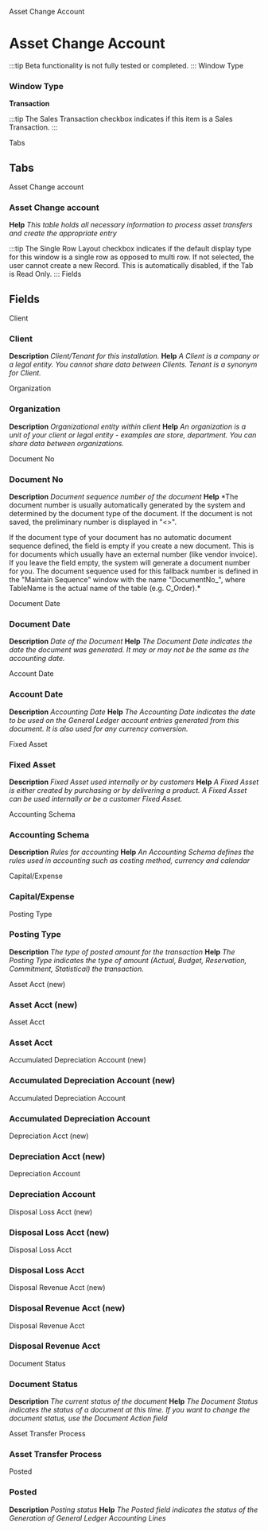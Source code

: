 
Asset Change Account
# Asset Change Account



:::tip
Beta functionality is not fully tested or completed.
:::
Window Type
### Window Type

**Transaction**

:::tip
The Sales Transaction checkbox indicates if this item is a Sales Transaction.
:::

Tabs
## Tabs


Asset Change account
### Asset Change account

**Help**
 *This table holds all necessary information to process asset transfers and create the appropriate entry*

:::tip
The Single Row Layout checkbox indicates if the default display type for this window is a single row as opposed to multi row.
If not selected, the user cannot create a new Record.  This is automatically disabled, if the Tab is Read Only.
:::
Fields
## Fields


Client
### Client

**Description**
 *Client/Tenant for this installation.*
**Help**
 *A Client is a company or a legal entity. You cannot share data between Clients. Tenant is a synonym for Client.*

Organization
### Organization

**Description**
 *Organizational entity within client*
**Help**
 *An organization is a unit of your client or legal entity - examples are store, department. You can share data between organizations.*

Document No
### Document No

**Description**
 *Document sequence number of the document*
**Help**
 *The document number is usually automatically generated by the system and determined by the document type of the document. If the document is not saved, the preliminary number is displayed in "<>".

If the document type of your document has no automatic document sequence defined, the field is empty if you create a new document. This is for documents which usually have an external number (like vendor invoice).  If you leave the field empty, the system will generate a document number for you. The document sequence used for this fallback number is defined in the "Maintain Sequence" window with the name "DocumentNo_<TableName>", where TableName is the actual name of the table (e.g. C_Order).*

Document Date
### Document Date

**Description**
 *Date of the Document*
**Help**
 *The Document Date indicates the date the document was generated.  It may or may not be the same as the accounting date.*

Account Date
### Account Date

**Description**
 *Accounting Date*
**Help**
 *The Accounting Date indicates the date to be used on the General Ledger account entries generated from this document. It is also used for any currency conversion.*

Fixed Asset
### Fixed Asset

**Description**
 *Fixed Asset used internally or by customers*
**Help**
 *A Fixed Asset is either created by purchasing or by delivering a product.  A Fixed Asset can be used internally or be a customer Fixed Asset.*

Accounting Schema
### Accounting Schema

**Description**
 *Rules for accounting*
**Help**
 *An Accounting Schema defines the rules used in accounting such as costing method, currency and calendar*

Capital/Expense
### Capital/Expense


Posting Type
### Posting Type

**Description**
 *The type of posted amount for the transaction*
**Help**
 *The Posting Type indicates the type of amount (Actual, Budget, Reservation, Commitment, Statistical) the transaction.*

Asset Acct (new)
### Asset Acct (new)


Asset Acct
### Asset Acct


Accumulated Depreciation Account (new)
### Accumulated Depreciation Account (new)


Accumulated Depreciation Account
### Accumulated Depreciation Account


Depreciation Acct (new)
### Depreciation Acct (new)


Depreciation Account
### Depreciation Account


Disposal Loss Acct (new)
### Disposal Loss Acct (new)


Disposal Loss Acct
### Disposal Loss Acct


Disposal Revenue Acct (new)
### Disposal Revenue Acct (new)


Disposal Revenue Acct
### Disposal Revenue Acct


Document Status
### Document Status

**Description**
 *The current status of the document*
**Help**
 *The Document Status indicates the status of a document at this time.  If you want to change the document status, use the Document Action field*

Asset Transfer Process
### Asset Transfer Process


Posted
### Posted

**Description**
 *Posting status*
**Help**
 *The Posted field indicates the status of the Generation of General Ledger Accounting Lines*
